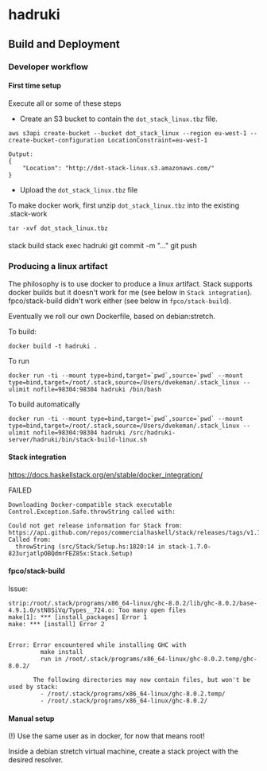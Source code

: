 # hadruki

## Build and Deployment

### Developer workflow

#### First time setup

Execute all or some of these steps

- Create an S3 bucket to contain the `dot_stack_linux.tbz` file.
```
aws s3api create-bucket --bucket dot_stack_linux --region eu-west-1 --create-bucket-configuration LocationConstraint=eu-west-1

Output: 
{
    "Location": "http://dot-stack-linux.s3.amazonaws.com/"
}
```

- Upload the `dot_stack_linux.tbz` file


To make docker work, first unzip `dot_stack_linux.tbz` into the existing .stack-work

```
tar -xvf dot_stack_linux.tbz
```

####

stack build
stack exec hadruki
git commit -m "..."
git push

### Producing a linux artifact

The philosophy is to use docker to produce a linux artifact.
Stack supports docker builds but it doesn't work for me (see below in `Stack integration`).
fpco/stack-build didn't work either (see below in `fpco/stack-build`).

Eventually we roll our own Dockerfile, based on debian:stretch.

To build:

```
docker build -t hadruki .
```

To run
```
docker run -ti --mount type=bind,target=`pwd`,source=`pwd` --mount type=bind,target=/root/.stack,source=/Users/dvekeman/.stack_linux --ulimit nofile=98304:98304 hadruki /bin/bash
```

To build automatically
```
docker run -ti --mount type=bind,target=`pwd`,source=`pwd` --mount type=bind,target=/root/.stack,source=/Users/dvekeman/.stack_linux --ulimit nofile=98304:98304 hadruki /src/hadruki-server/hadruki/bin/stack-build-linux.sh
```



#### Stack integration
https://docs.haskellstack.org/en/stable/docker_integration/

FAILED
```
Downloading Docker-compatible stack executable
Control.Exception.Safe.throwString called with:

Could not get release information for Stack from: https://api.github.com/repos/commercialhaskell/stack/releases/tags/v1.7.0
Called from:
  throwString (src/Stack/Setup.hs:1820:14 in stack-1.7.0-823urjatlpOBQdmrFEZ85x:Stack.Setup)
```

#### fpco/stack-build
Issue: 

```
strip:/root/.stack/programs/x86_64-linux/ghc-8.0.2/lib/ghc-8.0.2/base-4.9.1.0/stN8SiVq/Types__724.o: Too many open files
make[1]: *** [install_packages] Error 1
make: *** [install] Error 2


Error: Error encountered while installing GHC with
         make install
         run in /root/.stack/programs/x86_64-linux/ghc-8.0.2.temp/ghc-8.0.2/

       The following directories may now contain files, but won't be used by stack:
         - /root/.stack/programs/x86_64-linux/ghc-8.0.2.temp/
         - /root/.stack/programs/x86_64-linux/ghc-8.0.2/
 ```
 
#### Manual setup

(!) Use the same user as in docker, for now that means root!

Inside a debian stretch virtual machine, create a stack project with the desired resolver.

